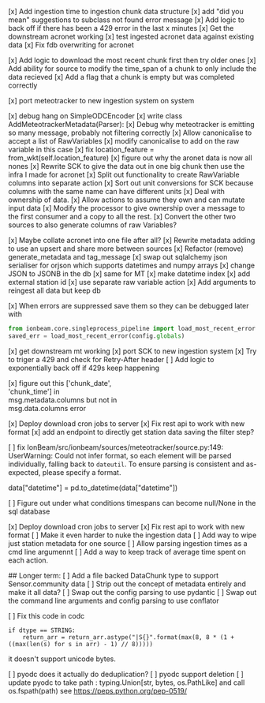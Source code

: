 [x] Add ingestion time to ingestion chunk data structure
[x] add "did you mean" suggestions to subclass not found error message
[x] Add logic to back off if there has been a 429 error in the last x minutes
[x] Get the downstream acronet working
[x] test ingested acronet data against existing data 
[x] Fix fdb overwriting for acronet

[x] Add logic to download the most recent chunk first then try older ones 
[x] Add ability for source to modify the time_span of a chunk to only include the data recieved
[x] Add a flag that a chunk is empty but was completed correctly

[x] port meteotracker to new ingestion system
on system

[x] debug hang on SimpleODCEncoder 
[x] write class AddMeteotrackerMetadata(Parser):
[x] Debug why meteotracker is emitting so many message, probably not filtering correctly
[x] Allow canonicalise to accept a list of RawVariables
[x] modify canonicalise to add on the raw variable in this case
[x] fix location_feature = from_wkt(self.location_feature)
[x] figure out why the aronet data is now all nones
[x] Rewrite SCK to give the data out in one big chunk then use the infra I made for acronet
[x] Split out functionality to create RawVariable columns into separate action
[x] Sort out unit conversions for SCK because columns with the same name can have different units
[x] Deal with ownership of data. 
    [x] Allow actions to assume they own and can mutate input data
    [x] Modify the processor to give ownership over a message to the first consumer and a copy to all the rest.
[x] Convert the other two sources to also generate columns of raw Variables?

[x] Maybe collate acronet into one file after all?
[x] Rewrite metadata adding to use an upsert and share more between sources
[x] Refactor (remove) generate_metadata and tag_message
[x] swap out sqlalchemy json serialiser for orjson which supports datetimes and numpy arrays
[x] change JSON to JSONB in the db
[x] same for MT 
    [x] make datetime index
    [x] add external station id
    [x] use separate raw variable action
[x] Add arguments to reingest all data but keep db

[x] When errors are suppressed save them so they can be debugged later with
```python
from ionbeam.core.singleprocess_pipeline import load_most_recent_error
saved_err = load_most_recent_error(config.globals)
```

[x] get downstream mt working
[x] port SCK to new ingestion system
    [x] Try to triger a 429 and check for Retry-After header
    [ ] Add logic to exponentially back off if 429s keep happening



[x]  figure out this ['chunk_date',                                   
                    'chunk_time'] in                                                
                    msg.metadata.columns but not in                                 
                    msg.data.columns   error

[x] Deploy download cron jobs to server
[x] Fix rest api to work with new format
    [x] add an endpoint to directly get station data saving the filter step?

[ ] fix IonBeam/src/ionbeam/sources/meteotracker/source.py:149: UserWarning: Could not infer 
format, so each element will be parsed individually, falling back to `dateutil`. To ensure parsing 
is consistent and as-expected, please specify a format.

  data["datetime"] = pd.to_datetime(data["datetime"])

[ ] Figure out under what conditions timespans can become null/None in the sql database


[x] Deploy download cron jobs to server
[x] Fix rest api to work with new format
[ ] Make it even harder to nuke the ingestion data
[ ] Add way to wipe just station metadata for one source
[ ] Allow parsing ingestion times as a cmd line argumennt
[ ] Add a way to keep track of average time spent on each action.


## Longer term:
[ ] Add a file backed DataChunk type to support Sensor.community data
[ ] Strip out the concept of metadata entirely and make it all data?
[ ] Swap out the config parsing to use pydantic
[ ] Swap out the command line arguments and config parsing to use conflator


[ ] Fix this code in codc 
```
if dtype == STRING:
    return_arr = return_arr.astype("|S{}".format(max(8, 8 * (1 + ((max(len(s) for s in arr) - 1) // 8)))))
```
it doesn't support unicode bytes.

[ ] pyodc does it actually do deduplication?
[ ] pyodc support deletion
[ ] update pyodc to take path : typing.Union[str, bytes, os.PathLike] and call os.fspath(path) see https://peps.python.org/pep-0519/